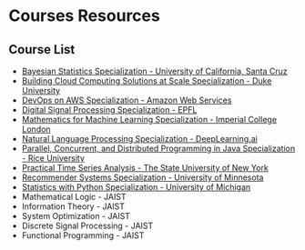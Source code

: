 # Courses Resources

## Course List
- [Bayesian Statistics Specialization - University of California, Santa Cruz](https://www.coursera.org/specializations/bayesian-statistics)
- [Building Cloud Computing Solutions at Scale Specialization - Duke University](https://www.coursera.org/specializations/building-cloud-computing-solutions-at-scale)
- [DevOps on AWS Specialization - Amazon Web Services](https://www.coursera.org/specializations/aws-devops)
- [Digital Signal Processing Specialization - EPFL](https://www.coursera.org/specializations/digital-signal-processing)
- [Mathematics for Machine Learning Specialization - Imperial College London](https://www.coursera.org/specializations/mathematics-machine-learning)
- [Natural Language Processing Specialization - DeepLearning.ai](https://www.coursera.org/specializations/natural-language-processing)
- [Parallel, Concurrent, and Distributed Programming in Java Specialization - Rice University](https://www.coursera.org/specializations/pcdp)
- [Practical Time Series Analysis - The State University of New York](https://www.coursera.org/learn/practical-time-series-analysis)
- [Recommender Systems Specialization - University of Minnesota](https://www.coursera.org/specializations/recommender-systems)
- [Statistics with Python Specialization - University of Michigan](https://www.coursera.org/specializations/statistics-with-python)
- Mathematical Logic - JAIST
- Information Theory - JAIST
- System Optimization - JAIST
- Discrete Signal Processing - JAIST
- Functional Programming - JAIST
